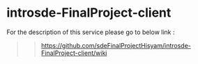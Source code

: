 # introsde-FinalProject-client

For the description of this service please go to below link :
>> https://github.com/sdeFinalProjectHisyam/introsde-FinalProject-client/wiki
